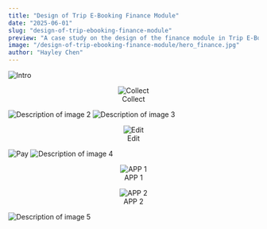 ```yaml
---
title: "Design of Trip E-Booking Finance Module"
date: "2025-06-01"
slug: "design-of-trip-ebooking-finance-module"
preview: "A case study on the design of the finance module in Trip E-Booking."
image: "/design-of-trip-ebooking-finance-module/hero_finance.jpg"
author: "Hayley Chen"
---
```


<img src="/design-of-trip-ebooking-finance-module/f01.jpg" alt="Intro" />
<figure align="center">
  <img src="/design-of-trip-ebooking-finance-module/btw_12_collect.gif" alt="Collect" />
  <figcaption>Collect</figcaption>
</figure>
<img src="/design-of-trip-ebooking-finance-module/f02.jpg" alt="Description of image 2" />
<img src="/design-of-trip-ebooking-finance-module/f03.jpg" alt="Description of image 3" />
<figure align="center">
  <img src="/design-of-trip-ebooking-finance-module/btw_23_edit.gif" alt="Edit" />
  <figcaption>Edit</figcaption>
</figure>
<img src="/design-of-trip-ebooking-finance-module/btw_34_pay.gif" alt="Pay" />
<img src="/design-of-trip-ebooking-finance-module/f04.jpg" alt="Description of image 4" />
<figure align="center">
  <img src="/design-of-trip-ebooking-finance-module/btw_45_app_1.gif" alt="APP 1" />
  <figcaption>APP 1</figcaption>
</figure>
<figure align="center">
  <img src="/design-of-trip-ebooking-finance-module/btw_45_app_2.gif" alt="APP 2" />
  <figcaption>APP 2</figcaption>
</figure>
<img src="/design-of-trip-ebooking-finance-module/f05.jpg" alt="Description of image 5" />
